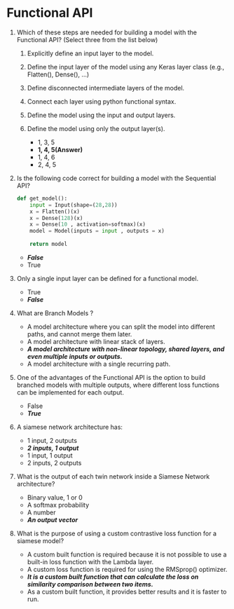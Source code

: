 # Functional API

1. Which of these steps are needed for building a model with the Functional API? (Select three from the list below)
    1. Explicitly define an input layer to the model.
    2. Define the input layer of the model using any Keras layer class (e.g., Flatten(), Dense(), ...)
    3. Define disconnected intermediate layers of the model.
    4. Connect each layer using python functional syntax.
    5. Define the model using the input and output layers.
    6. Define the model using only the output layer(s).

        * 1, 3, 5
        * **1, 4, 5(Answer)**
        * 1, 4, 6
        * 2, 4, 5
    
2. Is the following code correct for building a model with the Sequential API?
    ```python
    def get_model():
        input = Input(shape=(28,28))
        x = Flatten()(x)
        x = Dense(128)(x)
        x = Dense(10 , activation=softmax)(x)
        model = Model(inputs = input , outputs = x)
        
        return model
    ```
    * ***False***
    * True

3. Only a single input layer can be defined for a functional model.
    * True
    * ***False***
    
4. What are Branch Models ?
    * A model architecture where you can split the model into different paths, and cannot merge them later.
    * A model architecture with linear stack of layers.
    * ***A model architecture with non-linear topology, shared layers, and even multiple inputs or outputs.***
    * A model architecture with a single recurring path.
    
5. One of the advantages of the Functional API is the option to build branched models with multiple outputs, where different loss functions can be implemented for each output.
    * False
    * ***True***

6. A siamese network architecture has:
    * 1 input, 2 outputs
    * ***2 inputs, 1 output***
    * 1 input, 1 output
    * 2 inputs, 2 outputs
    
7. What is the output of each twin network inside a Siamese Network architecture?
    * Binary value, 1 or 0
    * A softmax probability
    * A number
    * ***An output vector***

8. What is the purpose of using a custom contrastive loss function for a siamese model?
    * A custom built function is required because it is not possible to use a built-in loss function with the Lambda layer.
    * A custom loss function is required for using the RMSprop() optimizer.
    * ***It is a custom built function that can calculate the loss on similarity comparison between two items.***
    * As a custom built function, it provides better results and it is faster to run.
